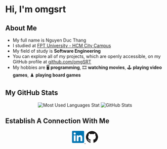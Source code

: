 # Hi, I'm omgsrt

## About Me

- My full name is Nguyen Duc Thang
- I studied at [FPT University - HCM City Campus](https://daihoc.fpt.edu.vn/truong-thanh-vien/campus-tp-ho-chi-minh/)
- My field of study is **Software Engineering**
- You can explore all of my projects, which are openly accessible, on my GitHub profile at [github.com/omgSRT](https://github.com/omgSRT)
- My hobbies are 🖥️ **programming**, 🎞️ **watching movies**, 🕹️ **playing video games**, ♟️ **playing board games**

<!-- ## Programming Languages And Tools I Have Used

### Programming Language

<p>
    <img src="https://raw.githubusercontent.com/devicons/devicon/master/icons/java/java-original.svg" alt="java" width="40" height="40"/>
    <img src="https://raw.githubusercontent.com/devicons/devicon/master/icons/csharp/csharp-line.svg" alt="csharp" width="40" height="40"/>
    <img src="https://raw.githubusercontent.com/devicons/devicon/master/icons/html5/html5-original.svg" alt="html" width="40" height="40"/>
    <img src="https://raw.githubusercontent.com/devicons/devicon/master/icons/css3/css3-original.svg" alt="css" width="40" height="40"/>
    <img src="https://raw.githubusercontent.com/devicons/devicon/master/icons/javascript/javascript-plain.svg" alt="javascript" width="40" height="40"/>
    <img src="https://raw.githubusercontent.com/devicons/devicon/master/icons/typescript/typescript-plain.svg" alt="typescript" width="40" height="40"/>
    <img src="https://raw.githubusercontent.com/devicons/devicon/master/icons/python/python-original.svg" alt="python" width="40" height="40"/>
    <img src="https://raw.githubusercontent.com/devicons/devicon/master/icons/cplusplus/cplusplus-original.svg" alt="c++" width="40" height="40"/>
    <img src="https://raw.githubusercontent.com/devicons/devicon/master/icons/dart/dart-original.svg" alt="dart" width="40" height="40"/>
    <img src="https://raw.githubusercontent.com/devicons/devicon/master/icons/rust/rust-original.svg" alt="rust" width="40" height="40"/>
</p>

### Technology

<p>
    <img src="https://raw.githubusercontent.com/devicons/devicon/master/icons/tailwindcss/tailwindcss-original.svg" alt="tailwindcss" width="40" height="40"/>
    <img src="https://raw.githubusercontent.com/devicons/devicon/master/icons/react/react-original.svg" alt="react" width="40" height="40"/>
    <img src="https://raw.githubusercontent.com/devicons/devicon/master/icons/spring/spring-original.svg" alt="spring" width="40" height="40"/>
    <img src="https://raw.githubusercontent.com/devicons/devicon/master/icons/express/express-original.svg" alt="express" width="40" height="40"/>
    <img src="https://raw.githubusercontent.com/devicons/devicon/master/icons/nextjs/nextjs-original.svg" alt="nextjs" width="40" height="40"/>
    <img src="https://raw.githubusercontent.com/devicons/devicon/master/icons/fastapi/fastapi-original.svg" alt="fastapi" width="40" height="40"/>
    <img src="https://raw.githubusercontent.com/devicons/devicon/master/icons/flutter/flutter-original.svg" alt="flutter" width="40" height="40"/>
    <img src="https://raw.githubusercontent.com/devicons/devicon/master/icons/nestjs/nestjs-original.svg" alt="nestjs" width="40" height="40"/>
</p>

### Database

<p>
    <img src="https://raw.githubusercontent.com/devicons/devicon/master/icons/redis/redis-original.svg" alt="redis" width="40" height="40"/>
    <img src="https://raw.githubusercontent.com/devicons/devicon/master/icons/firebase/firebase-original.svg" alt="firebase" width="40" height="40"/>
    <img src="https://raw.githubusercontent.com/devicons/devicon/master/icons/microsoftsqlserver/microsoftsqlserver-original.svg" alt="mssql" width="40" height="40"/>
    <img src="https://raw.githubusercontent.com/devicons/devicon/master/icons/mysql/mysql-original.svg" alt="mysql" width="40" height="40"/>
    <img src="https://raw.githubusercontent.com/devicons/devicon/master/icons/mongodb/mongodb-original.svg" alt="mongodb" width="40" height="40"/>
    <img src="https://raw.githubusercontent.com/devicons/devicon/master/icons/postgresql/postgresql-original.svg" alt="postgresql" width="40" height="40"/>
    <img src="https://raw.githubusercontent.com/devicons/devicon/master/icons/cassandra/cassandra-original.svg" alt="cassandra" width="40" height="40"/>
    <img src="https://images.seeklogo.com/logo-png/45/2/surrealdb-icon-logo-png_seeklogo-453809.png" alt="surrealdb" width="40" height="40"/>
</p>

### Other

<p>
    <img src="https://raw.githubusercontent.com/devicons/devicon/master/icons/gitlab/gitlab-original.svg" alt="gitlab" width="40" height="40"/>
    <img src="https://raw.githubusercontent.com/devicons/devicon/master/icons/github/github-original.svg" alt="github" width="40" height="40"/>
    <img src="https://raw.githubusercontent.com/devicons/devicon/master/icons/postman/postman-original.svg" alt="postman" width="40" height="40"/>
</p> -->

## My GitHub Stats

<p align="center">
    <img src="https://github-readme-stats.vercel.app/api/top-langs/?username=omgSRT&theme=radical&hide_border=true&include_all_commits=true&count_private=true&layout=compact" alt="Most Used Languages Stat" />
    <img src="https://github-readme-stats.vercel.app/api?username=omgSRT&show_icons=true&theme=radical&hide_border=true&count_private=true" alt="GitHub Stats" />
    <!-- <img src="https://github-readme-streak-stats.herokuapp.com/?user=omgSRT&theme=radical&stroke=FF007A&ring=FF007A&fire=FF007A&currStreakNum=A9FEF7&currStreakLabel=A9FEF7&sideNums=A9FEF7&sideLabels=A9FEF7&dates=FFFFFF" alt="GitHub Streak Stats" /> -->
</p>

## Establish A Connection With Me

<p align="center">
  <a href="https://www.linkedin.com/in/omgsrt/">
    <img src="https://raw.githubusercontent.com/devicons/devicon/master/icons/linkedin/linkedin-original.svg" alt="LinkedIn" width="40" height="40"/>
  </a>
  <a href="https://github.com/omgSRT">
    <img src="https://raw.githubusercontent.com/devicons/devicon/master/icons/github/github-original.svg" alt="GitHub" width="40" height="40"/>
  </a>
</p>
